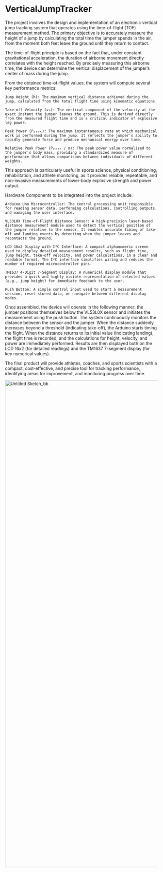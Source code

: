 # VerticalJumpTracker

The project involves the design and implementation of an electronic vertical jump tracking system that operates using the time-of-flight (TOF) measurement method. The primary objective is to accurately measure the height of a jump by calculating the total time the jumper spends in the air, from the moment both feet leave the ground until they return to contact.

The time-of-flight principle is based on the fact that, under constant gravitational acceleration, the duration of airborne movement directly correlates with the height reached. By precisely measuring this airborne time, the device can determine the vertical displacement of the jumper’s center of mass during the jump.

From the obtained time-of-flight values, the system will compute several key performance metrics:

    Jump Height (h): The maximum vertical distance achieved during the jump, calculated from the total flight time using kinematic equations.

    Take-off Velocity (v₀): The vertical component of the velocity at the exact instant the jumper leaves the ground. This is derived directly from the measured flight time and is a critical indicator of explosive leg power.

    Peak Power (Pₚₑₐₖ): The maximum instantaneous rate at which mechanical work is performed during the jump. It reflects the jumper’s ability to rapidly generate force and produce mechanical energy over time.

    Relative Peak Power (Pₚₑₐₖ / m): The peak power value normalized to the jumper’s body mass, providing a standardized measure of performance that allows comparisons between individuals of different weights.

This approach is particularly useful in sports science, physical conditioning, rehabilitation, and athlete monitoring, as it provides reliable, repeatable, and non-invasive measurements of lower-body explosive strength and power output.

Hardware Components to be integrated into the project include:

    Arduino Uno Microcontroller: The central processing unit responsible for reading sensor data, performing calculations, controlling outputs, and managing the user interface.

    VL53L0X Time-of-Flight Distance Sensor: A high-precision laser-based distance measurement module used to detect the vertical position of the jumper relative to the sensor. It enables accurate timing of take-off and landing events by detecting when the jumper leaves and recontacts the ground.

    LCD 16x2 Display with I²C Interface: A compact alphanumeric screen used to display detailed measurement results, such as flight time, jump height, take-off velocity, and power calculations, in a clear and readable format. The I²C interface simplifies wiring and reduces the number of required microcontroller pins.

    TM1637 4-Digit 7-Segment Display: A numerical display module that provides a quick and highly visible representation of selected values (e.g., jump height) for immediate feedback to the user.

    Push Button: A simple control input used to start a measurement session, reset stored data, or navigate between different display modes.

Once assembled, the device will operate in the following manner: the jumper positions themselves below the VL53L0X sensor and initiates the measurement using the push button. The system continuously monitors the distance between the sensor and the jumper. When the distance suddenly increases beyond a threshold (indicating take-off), the Arduino starts timing the flight. When the distance returns to its initial value (indicating landing), the flight time is recorded, and the calculations for height, velocity, and power are immediately performed. Results are then displayed both on the LCD 16x2 (for detailed readings) and the TM1637 7-segment display (for key numerical values).

The final product will provide athletes, coaches, and sports scientists with a compact, cost-effective, and precise tool for tracking performance, identifying areas for improvement, and monitoring progress over time.

<img width="1941" height="1596" alt="Untitled Sketch_bb" src="https://github.com/user-attachments/assets/a7316acf-4c02-451c-919c-8ba799042fbf" />
